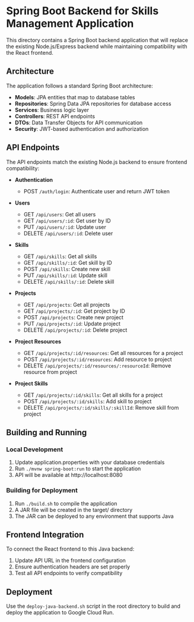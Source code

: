 # Spring Boot Backend for Skills Management Application

This directory contains a Spring Boot backend application that will replace the existing Node.js/Express backend while maintaining compatibility with the React frontend.

## Architecture

The application follows a standard Spring Boot architecture:

- **Models**: JPA entities that map to database tables
- **Repositories**: Spring Data JPA repositories for database access
- **Services**: Business logic layer
- **Controllers**: REST API endpoints
- **DTOs**: Data Transfer Objects for API communication
- **Security**: JWT-based authentication and authorization

## API Endpoints

The API endpoints match the existing Node.js backend to ensure frontend compatibility:

- **Authentication**
  - POST `/auth/login`: Authenticate user and return JWT token

- **Users**
  - GET `/api/users`: Get all users
  - GET `/api/users/:id`: Get user by ID
  - PUT `/api/users/:id`: Update user
  - DELETE `/api/users/:id`: Delete user

- **Skills**
  - GET `/api/skills`: Get all skills
  - GET `/api/skills/:id`: Get skill by ID
  - POST `/api/skills`: Create new skill
  - PUT `/api/skills/:id`: Update skill
  - DELETE `/api/skills/:id`: Delete skill

- **Projects**
  - GET `/api/projects`: Get all projects
  - GET `/api/projects/:id`: Get project by ID
  - POST `/api/projects`: Create new project
  - PUT `/api/projects/:id`: Update project
  - DELETE `/api/projects/:id`: Delete project

- **Project Resources**
  - GET `/api/projects/:id/resources`: Get all resources for a project
  - POST `/api/projects/:id/resources`: Add resource to project
  - DELETE `/api/projects/:id/resources/:resourceId`: Remove resource from project

- **Project Skills**
  - GET `/api/projects/:id/skills`: Get all skills for a project
  - POST `/api/projects/:id/skills`: Add skill to project
  - DELETE `/api/projects/:id/skills/:skillId`: Remove skill from project

## Building and Running

### Local Development

1. Update application.properties with your database credentials
2. Run `./mvnw spring-boot:run` to start the application
3. API will be available at http://localhost:8080

### Building for Deployment

1. Run `./build.sh` to compile the application
2. A JAR file will be created in the target/ directory
3. The JAR can be deployed to any environment that supports Java

## Frontend Integration

To connect the React frontend to this Java backend:

1. Update API URL in the frontend configuration
2. Ensure authentication headers are set properly
3. Test all API endpoints to verify compatibility

## Deployment

Use the `deploy-java-backend.sh` script in the root directory to build and deploy the application to Google Cloud Run.
